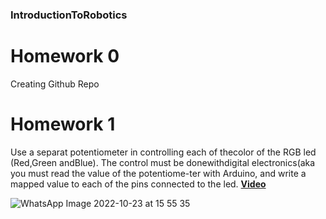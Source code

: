 ### IntroductionToRobotics

# Homework 0
Creating Github Repo

# Homework 1
 Use a separat potentiometer in controlling each of thecolor of the RGB led (Red,Green andBlue).  The control must be donewithdigital electronics(aka you must read the value of the potentiome-ter with Arduino, and write a mapped value to each of the pins connected to the led.
**[Video](https://www.youtube.com/shorts/tXOv2wLMJO4)**

![WhatsApp Image 2022-10-23 at 15 55 35](https://user-images.githubusercontent.com/39965333/197393710-37d05769-bde8-4796-ad36-10f4df25b93f.jpg)
